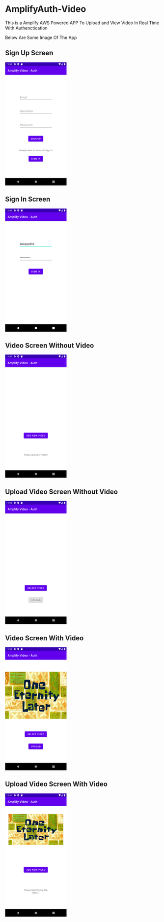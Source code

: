 # AmplifyAuth-Video
This is a Amplify AWS Powered APP To Upload and View Video In Real Time With Authenctication

Below Are Some Image Of The App


<h2>Sign Up Screen</h2>

<img src="screenShots/screen-1.png" width="200" >

<h2>Sign In Screen</h2>

<img src="screenShots/screen-2.png" width="200" >

<h2>Video Screen Without Video</h2>

<img src="screenShots/screen-3.png" width="200" >

<h2>Upload Video Screen Without Video</h2>

<img src="screenShots/screen-4.png" width="200" >

<h2>Video Screen With Video</h2>

<img src="screenShots/screen-5.png" width="200" >

<h2>Upload Video Screen With Video</h2>

<img src="screenShots/screen-6.png" width="200" >

